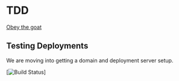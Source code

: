 # TDD
[Obey the goat](https://www.obeythetestinggoat.com/book/chapter_01.html)

## Testing Deployments
We are moving into getting a domain and deployment server setup.

[![Build Status](https://jenkins.digitalwallace.dev/buildStatus/icon?job=Github+org+all+run%2FQR-EPR-System%2Fmaster&style?=plastic)]
